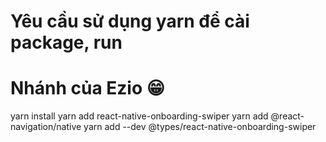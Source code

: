 # Yêu cầu sử dụng yarn để cài package, run
# Nhánh của Ezio :grin:
yarn install
yarn add react-native-onboarding-swiper
yarn add @react-navigation/native
yarn add --dev @types/react-native-onboarding-swiper
